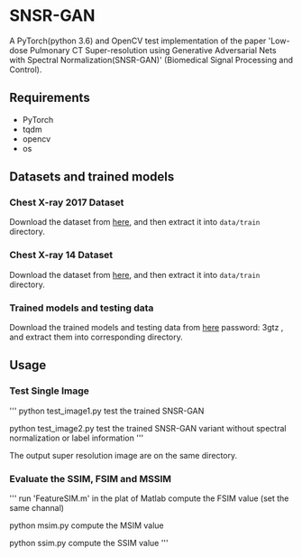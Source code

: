 # SNSR-GAN
A PyTorch(python 3.6) and OpenCV test implementation of the paper 'Low-dose Pulmonary CT Super-resolution using Generative Adversarial Nets with Spectral Normalization(SNSR-GAN)' (Biomedical Signal Processing and Control).

## Requirements
- PyTorch
- tqdm
- opencv
- os

## Datasets and trained models

### Chest X-ray 2017 Dataset
Download the dataset from [here](https://data.mendeley.com/datasets/rscbjbr9sj/3), and then extract it into `data/train` directory.

### Chest X-ray 14 Dataset
Download the dataset from [here](https://nihcc.app.box.com/v/ChestXray-NIHCC), and then extract it into `data/train` directory.

### Trained models and testing data
Download the trained models and testing data from [here](https://pan.baidu.com/s/1PXVnLlGv_tvBXeGjGCuLdQ) password: 3gtz , and extract them into corresponding directory.

## Usage

### Test Single Image
'''
python test_image1.py         test the trained SNSR-GAN 

python test_image2.py         test the trained SNSR-GAN variant without spectral normalization or label information
'''

The output super resolution image are on the same directory.

### Evaluate the SSIM, FSIM and MSSIM
'''
run 'FeatureSIM.m' in the plat of Matlab         compute the FSIM value (set the same channal)

python msim.py                                   compute the MSIM value 

python ssim.py                                   compute the SSIM value
'''

